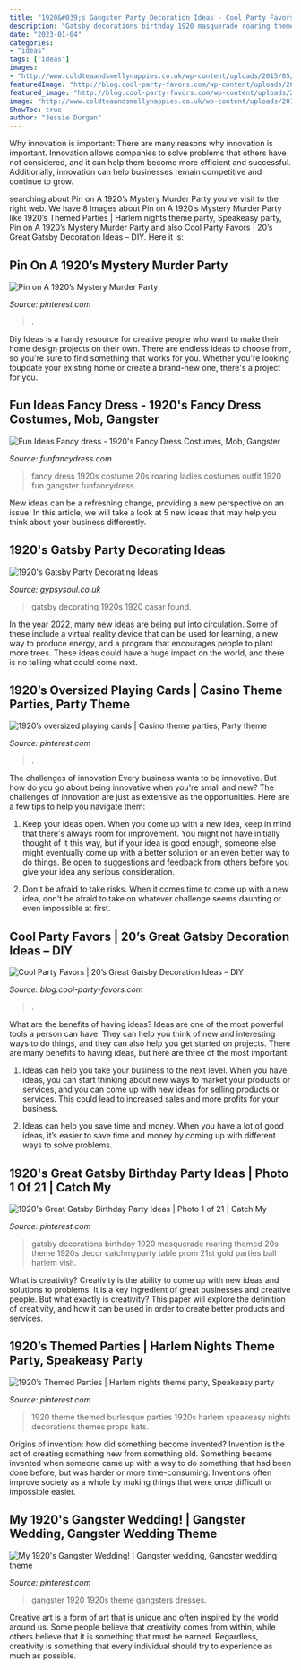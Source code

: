 ```yaml
---
title: "1920&#039;s Gangster Party Decoration Ideas - Cool Party Favors"
description: "Gatsby decorations birthday 1920 masquerade roaring themed 20s theme 1920s decor catchmyparty table prom 21st gold parties ball harlem visit"
date: "2023-01-04"
categories:
- "ideas"
tags: ["ideas"]
images:
- "http://www.coldteaandsmellynappies.co.uk/wp-content/uploads/2015/05/gatsby-party1.jpg"
featuredImage: "http://blog.cool-party-favors.com/wp-content/uploads/2020/02/81101551_2809921665713476_1436081783534780416_n.jpg"
featured_image: "http://blog.cool-party-favors.com/wp-content/uploads/2020/02/81101551_2809921665713476_1436081783534780416_n.jpg"
image: "http://www.coldteaandsmellynappies.co.uk/wp-content/uploads/2015/05/gatsby-party1.jpg"
ShowToc: true
author: "Jessie Durgan"
---
```



Why innovation is important:
There are many reasons why innovation is important. Innovation allows companies to solve problems that others have not considered, and it can help them become more efficient and successful. Additionally, innovation can help businesses remain competitive and continue to grow.

	

		
searching about Pin on A 1920’s Mystery Murder Party you've visit to the right web. We have 8 Images about Pin on A 1920’s Mystery Murder Party like 1920’s Themed Parties | Harlem nights theme party, Speakeasy party, Pin on A 1920’s Mystery Murder Party and also Cool Party Favors | 20’s Great Gatsby Decoration Ideas – DIY. Here it is:
		
    
## Pin On A 1920’s Mystery Murder Party

<img loading=lazy src="https://i.pinimg.com/originals/7d/b7/b5/7db7b5cbea95bebd9e6a126b4e222f16.jpg" onerror="this.onerror=null;this.src='https://tse3.mm.bing.net/th?id=OIP.xgC5Uzss5ACaEDucFFgixwHaJ4&amp;pid=15.1';" alt="Pin on A 1920’s Mystery Murder Party">

_Source: pinterest.com_

>. 

	

Diy Ideas is a handy resource for creative people who want to make their home design projects on their own. There are endless ideas to choose from, so you're sure to find something that works for you. Whether you're looking toupdate your existing home or create a brand-new one, there's a project for you.

    
## Fun Ideas Fancy Dress - 1920&#039;s Fancy Dress Costumes, Mob, Gangster

<img loading=lazy src="https://www.funfancydress.com/media/catalog/product/F/U/FUN2399.jpg" onerror="this.onerror=null;this.src='https://tse4.mm.bing.net/th?id=OIP.35cWM6QFSSxvwUdFjWLKjwHaMh&amp;pid=15.1';" alt="Fun Ideas Fancy dress - 1920&#039;s Fancy Dress Costumes, Mob, Gangster">

_Source: funfancydress.com_

>fancy dress 1920s costume 20s roaring ladies costumes outfit 1920 fun gangster funfancydress. 

	

New ideas can be a refreshing change, providing a new perspective on an issue. In this article, we will take a look at 5 new ideas that may help you think about your business differently.

    
## 1920&#039;s Gatsby Party Decorating Ideas

<img loading=lazy src="http://www.coldteaandsmellynappies.co.uk/wp-content/uploads/2015/05/gatsby-party1.jpg" onerror="this.onerror=null;this.src='https://tse1.mm.bing.net/th?id=OIP.AwF7L3bJakSlqHXHbgm6HwHaLH&amp;pid=15.1';" alt="1920&#039;s Gatsby Party Decorating Ideas">

_Source: gypsysoul.co.uk_

>gatsby decorating 1920s 1920 casar found. 

	

In the year 2022, many new ideas are being put into circulation. Some of these include a virtual reality device that can be used for learning, a new way to produce energy, and a program that encourages people to plant more trees. These ideas could have a huge impact on the world, and there is no telling what could come next.

    
## 1920’s Oversized Playing Cards | Casino Theme Parties, Party Theme

<img loading=lazy src="https://i.pinimg.com/736x/a9/3d/95/a93d95c5c570afbd0061c6f454456368.jpg" onerror="this.onerror=null;this.src='https://tse4.mm.bing.net/th?id=OIP.jtXv0nD_AxPv1_c_Eus2WwHaLH&amp;pid=15.1';" alt="1920’s oversized playing cards | Casino theme parties, Party theme">

_Source: pinterest.com_

>. 

	

The challenges of innovation
Every business wants to be innovative. But how do you go about being innovative when you're small and new? The challenges of innovation are just as extensive as the opportunities. Here are a few tips to help you navigate them:
1. Keep your ideas open. When you come up with a new idea, keep in mind that there's always room for improvement. You might not have initially thought of it this way, but if your idea is good enough, someone else might eventually come up with a better solution or an even better way to do things. Be open to suggestions and feedback from others before you give your idea any serious consideration.

2. Don't be afraid to take risks. When it comes time to come up with a new idea, don't be afraid to take on whatever challenge seems daunting or even impossible at first.

    
## Cool Party Favors | 20’s Great Gatsby Decoration Ideas – DIY

<img loading=lazy src="http://blog.cool-party-favors.com/wp-content/uploads/2020/02/81101551_2809921665713476_1436081783534780416_n.jpg" onerror="this.onerror=null;this.src='https://tse4.mm.bing.net/th?id=OIP.gsM50Du11emcCwd90Brx7QHaJ4&amp;pid=15.1';" alt="Cool Party Favors | 20’s Great Gatsby Decoration Ideas – DIY">

_Source: blog.cool-party-favors.com_

>. 

	

What are the benefits of having ideas?
Ideas are one of the most powerful tools a person can have. They can help you think of new and interesting ways to do things, and they can also help you get started on projects. There are many benefits to having ideas, but here are three of the most important: 
1. Ideas can help you take your business to the next level. When you have ideas, you can start thinking about new ways to market your products or services, and you can come up with new ideas for selling products or services. This could lead to increased sales and more profits for your business. 

2. Ideas can help you save time and money. When you have a lot of good ideas, it’s easier to save time and money by coming up with different ways to solve problems.

    
## 1920&#039;s Great Gatsby Birthday Party Ideas | Photo 1 Of 21 | Catch My

<img loading=lazy src="https://i.pinimg.com/736x/08/9b/0a/089b0a655e83c216a9215c6e91359f2e.jpg" onerror="this.onerror=null;this.src='https://tse3.mm.bing.net/th?id=OIP.UFLaCX6WwXoDs1OgiF_x4AHaLG&amp;pid=15.1';" alt="1920&#039;s Great Gatsby Birthday Party Ideas | Photo 1 of 21 | Catch My">

_Source: pinterest.com_

>gatsby decorations birthday 1920 masquerade roaring themed 20s theme 1920s decor catchmyparty table prom 21st gold parties ball harlem visit. 

	

What is creativity?
Creativity is the ability to come up with new ideas and solutions to problems. It is a key ingredient of great businesses and creative people. But what exactly is creativity? This paper will explore the definition of creativity, and how it can be used in order to create better products and services.

    
## 1920’s Themed Parties | Harlem Nights Theme Party, Speakeasy Party

<img loading=lazy src="https://i.pinimg.com/originals/b1/dc/09/b1dc090c22ada3272b5168230d251bd4.jpg" onerror="this.onerror=null;this.src='https://tse1.mm.bing.net/th?id=OIP.s1OrroGU9LYywaoIZG6LNQHaE3&amp;pid=15.1';" alt="1920’s Themed Parties | Harlem nights theme party, Speakeasy party">

_Source: pinterest.com_

>1920 theme themed burlesque parties 1920s harlem speakeasy nights decorations themes props hats. 

	

Origins of invention: how did something become invented?
Invention is the act of creating something new from something old. Something became invented when someone came up with a way to do something that had been done before, but was harder or more time-consuming. Inventions often improve society as a whole by making things that were once difficult or impossible easier.

    
## My 1920&#039;s Gangster Wedding! | Gangster Wedding, Gangster Wedding Theme

<img loading=lazy src="https://i.pinimg.com/originals/53/b5/ed/53b5edd493fd7bd933ba22682c0d9697.jpg" onerror="this.onerror=null;this.src='https://tse4.mm.bing.net/th?id=OIP.jJ1il-CLfewDnAWnxVEvTgHaLf&amp;pid=15.1';" alt="My 1920&#039;s Gangster Wedding! | Gangster wedding, Gangster wedding theme">

_Source: pinterest.com_

>gangster 1920 1920s theme gangsters dresses. 

	

Creative art is a form of art that is unique and often inspired by the world around us. Some people believe that creativity comes from within, while others believe that it is something that must be earned. Regardless, creativity is something that every individual should try to experience as much as possible.

